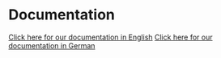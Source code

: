 # Documentation

[Click here for our documentation in English](https://github.com/KODI-Kommunen-Digital/KODI.documentation/wiki/1.-Home)
[Click here for our documentation in German](https://github.com/KODI-Kommunen-Digital/KODI.documentation/wiki/1.-Home-(German))


